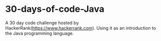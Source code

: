 # 30-days-of-code-Java
A 30 day code challenge hosted by HackerRank(https://www.hackerrank.com). Using it as an introduction to the Java programming language. 
